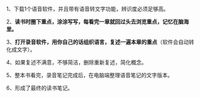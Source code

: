 1、下载1个语音软件，并且带有语音转文字功能，辨识度必须足够高。

2、**读书时圈下重点，涂涂写写，每看完一章就回过头去浏览重点，记忆在脑海里。**

3、**打开录音软件，用你自己的话组织语言，复述一遍本章的重点**（软件会自动转化成文字）。

4、如果复述不满意，不够简洁，删除重新复述，简化概念。

5、整本书看完，录音笔记完成后，在电脑端整理语音笔记的文字版本。

6、形成了最终的读书笔记。

